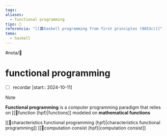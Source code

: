 ```yaml
---
tags: 
aliases:
  - functional programming
tipo: 📑
referencia: "[[🏛️haskell programming from first principles (9853c)]]"
tema:
  - haskell
---
```


#nota/📑

# functional programming

- [ ] recordar  [start:: 2024-10-11]


> [!NOTE] 
__Functional programming__ is a computer programming paradigm
that relies on [[📑function (hpf)|functions]] modeled on __mathematical functions__

[[📑characteristics functional programming (hpf)|characteristics functional programming]]
[[📑computation consist (hpf)|computation consist]]

